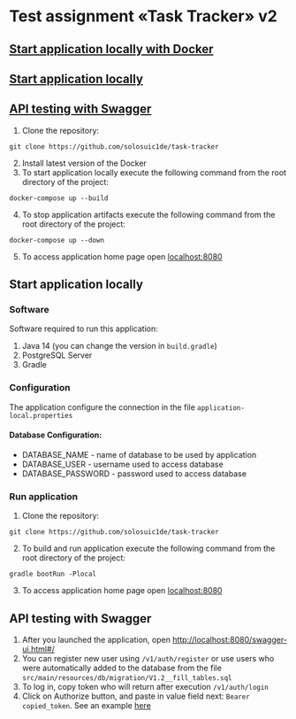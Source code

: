 # Test assignment «Task Tracker» v2
## [Start application locally with Docker](#docker-run)
## [Start application locally](#local-run)
## [API testing with Swagger](#swagger)
<a name="docker-run"></a> 
1. Clone the repository:
```
git clone https://github.com/solosuic1de/task-tracker
``` 
2. Install latest version of the Docker
3. To start application locally execute the following command from the root directory of the project:
```
docker-compose up --build
```  
4. To stop application artifacts execute the following command from the root directory of the project:
```
docker-compose up --down
```
5. To access application home page open [localhost:8080](http://localhost:8080/)

<a name="local-run"></a> 
## Start application locally
### Software
Software required to run this application:
1. Java 14 (you can change the version in ```build.gradle```)
2. PostgreSQL Server
3. Gradle

### Configuration
The application configure the connection in the file ```application-local.properties```
#### Database Configuration:
* DATABASE_NAME - name of database to be used by application
* DATABASE_USER - username used to access database
* DATABASE_PASSWORD - password used to access database

### Run application
1. Clone the repository:
```
git clone https://github.com/solosuic1de/task-tracker
``` 
2. To build and run application execute the following command from the root directory of the project:

```
gradle bootRun -Plocal
```
3. To access application home page open [localhost:8080](http://localhost:8080/)
<a name="swagger"></a> 
## API testing with Swagger
1. After you launched the application, open [http://localhost:8080/swagger-ui.html#/](http://localhost:8080/swagger-ui.html#/)
2. You can register new user using ```/v1/auth/register``` or use users who were automatically added to the database from the file ```src/main/resources/db/migration/V1.2__fill_tables.sql```
2. To log in, copy token who will return after execution ```/v1/auth/login```
3. Click on Authorize button, and paste in value field next: ```Bearer copied_token```. See an example [here](https://i.stack.imgur.com/NXpd1.png)
